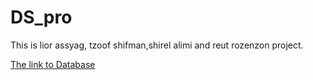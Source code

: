 # DS_pro

This is lior assyag, tzoof shifman,shirel alimi and reut rozenzon project.

[The link to Database](https://www.kaggle.com/kumarajarshi/life-expectancy-who)
